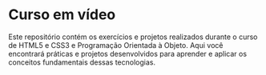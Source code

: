 # Curso em vídeo
 Este repositório contém os exercícios e projetos realizados durante o curso de HTML5 e CSS3 e Programação Orientada à Objeto. Aqui você encontrará práticas e projetos desenvolvidos para aprender e aplicar os conceitos fundamentais dessas tecnologias.
